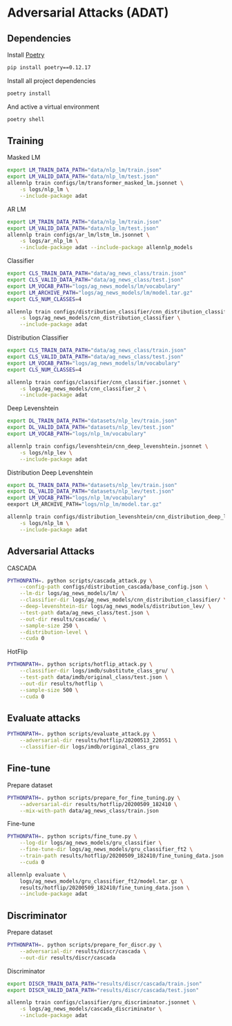 # Adversarial Attacks (ADAT)

## Dependencies

Install [Poetry](https://python-poetry.org/)

```bash
pip install poetry==0.12.17
```

Install all project dependencies

```bash
poetry install
```

And active a virtual environment

```bash
poetry shell
```

## Training

Masked LM

```bash
export LM_TRAIN_DATA_PATH="data/nlp_lm/train.json"
export LM_VALID_DATA_PATH="data/nlp_lm/test.json"
allennlp train configs/lm/transformer_masked_lm.jsonnet \
    -s logs/nlp_lm \
    --include-package adat
```

AR LM

```bash
export LM_TRAIN_DATA_PATH="data/nlp_lm/train.json"
export LM_VALID_DATA_PATH="data/nlp_lm/test.json"
allennlp train configs/ar_lm/lstm_lm.jsonnet \
    -s logs/ar_nlp_lm \
    --include-package adat --include-package allennlp_models
```

Classifier

```bash
export CLS_TRAIN_DATA_PATH="data/ag_news_class/train.json"
export CLS_VALID_DATA_PATH="data/ag_news_class/test.json"
export LM_VOCAB_PATH="logs/ag_news_models/lm/vocabulary"
export LM_ARCHIVE_PATH="logs/ag_news_models/lm/model.tar.gz"
export CLS_NUM_CLASSES=4

allennlp train configs/distribution_classifier/cnn_distribution_classifier.jsonnet \
    -s logs/ag_news_models/cnn_distribution_classifier \
    --include-package adat
```

Distribution Classifier

```bash
export CLS_TRAIN_DATA_PATH="data/ag_news_class/train.json"
export CLS_VALID_DATA_PATH="data/ag_news_class/test.json"
export LM_VOCAB_PATH="logs/ag_news_models/lm/vocabulary"
export CLS_NUM_CLASSES=4

allennlp train configs/classifier/cnn_classifier.jsonnet \
    -s logs/ag_news_models/cnn_classifier_2 \
    --include-package adat
```

Deep Levenshtein

```bash
export DL_TRAIN_DATA_PATH="datasets/nlp_lev/train.json"
export DL_VALID_DATA_PATH="datasets/nlp_lev/test.json"
export LM_VOCAB_PATH="logs/nlp_lm/vocabulary"

allennlp train configs/levenshtein/cnn_deep_levenshtein.jsonnet \
    -s logs/nlp_lev \
    --include-package adat
```

Distribution Deep Levenshtein

```bash
export DL_TRAIN_DATA_PATH="datasets/nlp_lev/train.json"
export DL_VALID_DATA_PATH="datasets/nlp_lev/test.json"
export LM_VOCAB_PATH="logs/nlp_lm/vocabulary"
eexport LM_ARCHIVE_PATH="logs/nlp_lm/model.tar.gz"

allennlp train configs/distribution_levenshtein/cnn_distribution_deep_levenshtein.jsonnet \
    -s logs/nlp_lm \
    --include-package adat
```


## Adversarial Attacks

CASCADA

```bash
PYTHONPATH=. python scripts/cascada_attack.py \
    --config-path configs/distribution_cascada/base_config.json \
    --lm-dir logs/ag_news_models/lm/ \
    --classifier-dir logs/ag_news_models/cnn_distribution_classifier/ \
    --deep-levenshtein-dir logs/ag_news_models/distribution_lev/ \
    --test-path data/ag_news_class/test.json \
    --out-dir results/cascada/ \
    --sample-size 250 \
    --distribution-level \
    --cuda 0
```

HotFlip

```bash
PYTHONPATH=. python scripts/hotflip_attack.py \
    --classifier-dir logs/imdb/substitute_class_gru/ \
    --test-path data/imdb/original_class/test.json \
    --out-dir results/hotflip \
    --sample-size 500 \
    --cuda 0
```

## Evaluate attacks

```bash
PYTHONPATH=. python scripts/evaluate_attack.py \
    --adversarial-dir results/hotflip/20200513_220551 \
    --classifier-dir logs/imdb/original_class_gru
```

## Fine-tune

Prepare dataset

```bash
PYTHONPATH=. python scripts/prepare_for_fine_tuning.py \
    --adversarial-dir results/hotflip/20200509_182410 \
    --mix-with-path data/ag_news_class/train.json
```

Fine-tune
```bash
PYTHONPATH=. python scripts/fine_tune.py \
    --log-dir logs/ag_news_models/gru_classifier \
    --fine-tune-dir logs/ag_news_models/gru_classifier_ft2 \
    --train-path results/hotflip/20200509_182410/fine_tuning_data.json \
    --cuda 0
```


```bash
allennlp evaluate \
    logs/ag_news_models/gru_classifier_ft2/model.tar.gz \
    results/hotflip/20200509_182410/fine_tuning_data.json \
    --include-package adat
```


## Discriminator

Prepare dataset
```bash
PYTHONPATH=. python scripts/prepare_for_discr.py \
    --adversarial-dir results/discr/cascada \
    --out-dir results/discr/cascada
```

Discriminator

```bash
export DISCR_TRAIN_DATA_PATH="results/discr/cascada/train.json"
export DISCR_VALID_DATA_PATH="results/discr/cascada/test.json"

allennlp train configs/classifier/gru_discriminator.jsonnet \
    -s logs/ag_news_models/cascada_discriminator \
    --include-package adat
```